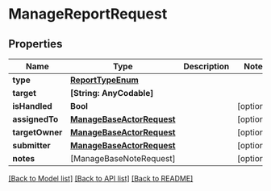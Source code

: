 # ManageReportRequest

## Properties
Name | Type | Description | Notes
------------ | ------------- | ------------- | -------------
**type** | [**ReportTypeEnum**](ReportTypeEnum.md) |  | 
**target** | **[String: AnyCodable]** |  | 
**isHandled** | **Bool** |  | [optional] 
**assignedTo** | [**ManageBaseActorRequest**](ManageBaseActorRequest.md) |  | [optional] 
**targetOwner** | [**ManageBaseActorRequest**](ManageBaseActorRequest.md) |  | [optional] 
**submitter** | [**ManageBaseActorRequest**](ManageBaseActorRequest.md) |  | [optional] 
**notes** | [ManageBaseNoteRequest] |  | [optional] 

[[Back to Model list]](../README.md#documentation-for-models) [[Back to API list]](../README.md#documentation-for-api-endpoints) [[Back to README]](../README.md)


